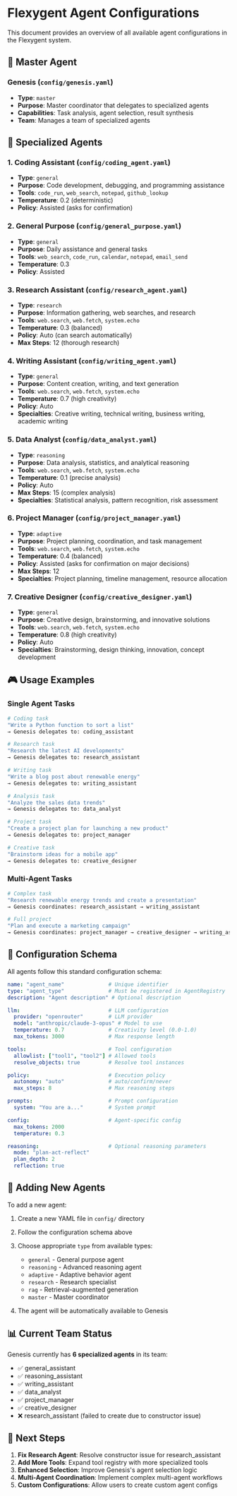 # Flexygent Agent Configurations

This document provides an overview of all available agent configurations in the Flexygent system.

## 🎯 Master Agent

### Genesis (`config/genesis.yaml`)
- **Type**: `master`
- **Purpose**: Master coordinator that delegates to specialized agents
- **Capabilities**: Task analysis, agent selection, result synthesis
- **Team**: Manages a team of specialized agents

## 🔧 Specialized Agents

### 1. Coding Assistant (`config/coding_agent.yaml`)
- **Type**: `general`
- **Purpose**: Code development, debugging, and programming assistance
- **Tools**: `code_run`, `web_search`, `notepad`, `github_lookup`
- **Temperature**: 0.2 (deterministic)
- **Policy**: Assisted (asks for confirmation)

### 2. General Purpose (`config/general_purpose.yaml`)
- **Type**: `general`
- **Purpose**: Daily assistance and general tasks
- **Tools**: `web_search`, `code_run`, `calendar`, `notepad`, `email_send`
- **Temperature**: 0.3
- **Policy**: Assisted

### 3. Research Assistant (`config/research_agent.yaml`)
- **Type**: `research`
- **Purpose**: Information gathering, web searches, and research
- **Tools**: `web.search`, `web.fetch`, `system.echo`
- **Temperature**: 0.3 (balanced)
- **Policy**: Auto (can search automatically)
- **Max Steps**: 12 (thorough research)

### 4. Writing Assistant (`config/writing_agent.yaml`)
- **Type**: `general`
- **Purpose**: Content creation, writing, and text generation
- **Tools**: `web.search`, `web.fetch`, `system.echo`
- **Temperature**: 0.7 (high creativity)
- **Policy**: Auto
- **Specialties**: Creative writing, technical writing, business writing, academic writing

### 5. Data Analyst (`config/data_analyst.yaml`)
- **Type**: `reasoning`
- **Purpose**: Data analysis, statistics, and analytical reasoning
- **Tools**: `web.search`, `web.fetch`, `system.echo`
- **Temperature**: 0.1 (precise analysis)
- **Policy**: Auto
- **Max Steps**: 15 (complex analysis)
- **Specialties**: Statistical analysis, pattern recognition, risk assessment

### 6. Project Manager (`config/project_manager.yaml`)
- **Type**: `adaptive`
- **Purpose**: Project planning, coordination, and task management
- **Tools**: `web.search`, `web.fetch`, `system.echo`
- **Temperature**: 0.4 (balanced)
- **Policy**: Assisted (asks for confirmation on major decisions)
- **Max Steps**: 12
- **Specialties**: Project planning, timeline management, resource allocation

### 7. Creative Designer (`config/creative_designer.yaml`)
- **Type**: `general`
- **Purpose**: Creative design, brainstorming, and innovative solutions
- **Tools**: `web.search`, `web.fetch`, `system.echo`
- **Temperature**: 0.8 (high creativity)
- **Policy**: Auto
- **Specialties**: Brainstorming, design thinking, innovation, concept development

## 🎮 Usage Examples

### Single Agent Tasks
```bash
# Coding task
"Write a Python function to sort a list"
→ Genesis delegates to: coding_assistant

# Research task
"Research the latest AI developments"
→ Genesis delegates to: research_assistant

# Writing task
"Write a blog post about renewable energy"
→ Genesis delegates to: writing_assistant

# Analysis task
"Analyze the sales data trends"
→ Genesis delegates to: data_analyst

# Project task
"Create a project plan for launching a new product"
→ Genesis delegates to: project_manager

# Creative task
"Brainstorm ideas for a mobile app"
→ Genesis delegates to: creative_designer
```

### Multi-Agent Tasks
```bash
# Complex task
"Research renewable energy trends and create a presentation"
→ Genesis coordinates: research_assistant → writing_assistant

# Full project
"Plan and execute a marketing campaign"
→ Genesis coordinates: project_manager → creative_designer → writing_assistant
```

## 🔧 Configuration Schema

All agents follow this standard configuration schema:

```yaml
name: "agent_name"              # Unique identifier
type: "agent_type"              # Must be registered in AgentRegistry
description: "Agent description" # Optional description

llm:                            # LLM configuration
  provider: "openrouter"        # LLM provider
  model: "anthropic/claude-3-opus" # Model to use
  temperature: 0.7              # Creativity level (0.0-1.0)
  max_tokens: 3000              # Max response length

tools:                          # Tool configuration
  allowlist: ["tool1", "tool2"] # Allowed tools
  resolve_objects: true         # Resolve tool instances

policy:                         # Execution policy
  autonomy: "auto"              # auto/confirm/never
  max_steps: 8                  # Max reasoning steps

prompts:                        # Prompt configuration
  system: "You are a..."        # System prompt

config:                         # Agent-specific config
  max_tokens: 2000
  temperature: 0.3

reasoning:                      # Optional reasoning parameters
  mode: "plan-act-reflect"
  plan_depth: 2
  reflection: true
```

## 🚀 Adding New Agents

To add a new agent:

1. Create a new YAML file in `config/` directory
2. Follow the configuration schema above
3. Choose appropriate `type` from available types:
   - `general` - General purpose agent
   - `reasoning` - Advanced reasoning agent
   - `adaptive` - Adaptive behavior agent
   - `research` - Research specialist
   - `rag` - Retrieval-augmented generation
   - `master` - Master coordinator

4. The agent will be automatically available to Genesis

## 📊 Current Team Status

Genesis currently has **6 specialized agents** in its team:
- ✅ general_assistant
- ✅ reasoning_assistant  
- ✅ writing_assistant
- ✅ data_analyst
- ✅ project_manager
- ✅ creative_designer
- ❌ research_assistant (failed to create due to constructor issue)

## 🎯 Next Steps

1. **Fix Research Agent**: Resolve constructor issue for research_assistant
2. **Add More Tools**: Expand tool registry with more specialized tools
3. **Enhanced Selection**: Improve Genesis's agent selection logic
4. **Multi-Agent Coordination**: Implement complex multi-agent workflows
5. **Custom Configurations**: Allow users to create custom agent configs

